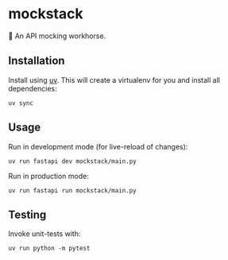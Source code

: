 # mockstack

:racehorse: An API mocking workhorse.


## Installation

Install using [uv](https://docs.astral.sh/uv/). This will create a virtualenv for you and install all dependencies:

    uv sync


## Usage

Run in development mode (for live-reload of changes):

    uv run fastapi dev mockstack/main.py

Run in production mode:

    uv run fastapi run mockstack/main.py


## Testing

Invoke unit-tests with:

    uv run python -m pytest

